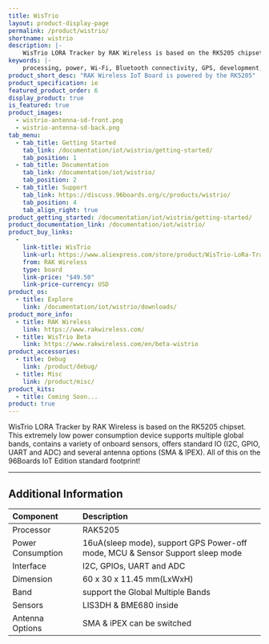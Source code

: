```yaml
---
title: WisTrio
layout: product-display-page
permalink: /product/wistrio/
shortname: wistrio
description: |-
    WisTrio LORA Tracker by RAK Wireless is based on the RK5205 chipset. This extremely low power consumption device supports multiple global bands, contains a variety of onboard sensors, offers standard IO (I2C, GPIO, UART and ADC) and several antenna options (SMA & IPEX). All of this on the 96Boards IoT Edition standard footprint!
keywords: |-
    processing, power, Wi-Fi, Bluetooth connectivity, GPS, development, board, mid-tier, xilinx, fpga, processor, low cost, Product, Development, Platform, bitmain, sophon, edge, RAK5205, wistrio, rakwireless, wireless, rak
product_short_desc: "RAK Wireless IoT Board is powered by the RK5205"
product_specification: ie
featured_product_order: 6
display_product: true
is_featured: true
product_images:
  - wistrio-antenna-sd-front.png
  - wistrio-antenna-sd-back.png
tab_menu:
  - tab_title: Getting Started
    tab_link: /documentation/iot/wistrio/getting-started/
    tab_position: 1
  - tab_title: Documentation
    tab_link: /documentation/iot/wistrio/
    tab_position: 2
  - tab_title: Support
    tab_link: https://discuss.96boards.org/c/products/wistrio/
    tab_position: 4
    tab_align_right: true
product_getting_started: /documentation/iot/wistrio/getting-started/
product_documentation_link: /documentation/iot/wistrio/
product_buy_links:
  -
    link-title: WisTrio
    link-url: https://www.aliexpress.com/store/product/WisTrio-LoRa-Tracker-RAK5205-is-built-on-SX1276-LoRaWAN-modem-with-low-power-micro-controller-STM32L1/2805180_32957226407.html?spm=a2g1y.12024536.productList_11466926.pic_0
    from: RAK Wireless
    type: board
    link-price: "$49.50"
    link-price-currency: USD
product_os:
  - title: Explore
    link: /documentation/iot/wistrio/downloads/
product_more_info:
  - title: RAK Wireless
    link: https://www.rakwireless.com/
  - title: WisTrio Beta
    link: https://www.rakwireless.com/en/beta-wistrio
product_accessories:
  - title: Debug
    link: /product/debug/
  - title: Misc
    link: /product/misc/
product_kits:
  - title: Coming Soon...
product: true
---
```


WisTrio LORA Tracker by RAK Wireless is based on the RK5205 chipset. This extremely low power consumption device supports multiple global bands, contains a variety of onboard sensors, offers standard IO (I2C, GPIO, UART and ADC) and several antenna options (SMA & IPEX). All of this on the 96Boards IoT Edition standard footprint!

***

## Additional Information

|   Component          |   Description                                                                                    |
|:---------------------|:-------------------------------------------------------------------------------------------------|
| Processor            | RAK5205                                                                                          |
| Power Consumption    | 16uA(sleep mode), support GPS Power-off mode, MCU & Sensor Support sleep mode                    |
| Interface            | I2C, GPIOs, UART and ADC                                                                         |
| Dimension            | 60 x 30 x 11.45 mm(LxWxH)                                                                        |
| Band                 | support the Global Multiple Bands                                                                |
| Sensors              | LIS3DH & BME680 inside                                                                           |
| Antenna Options      | SMA & iPEX can be switched                                                                       |